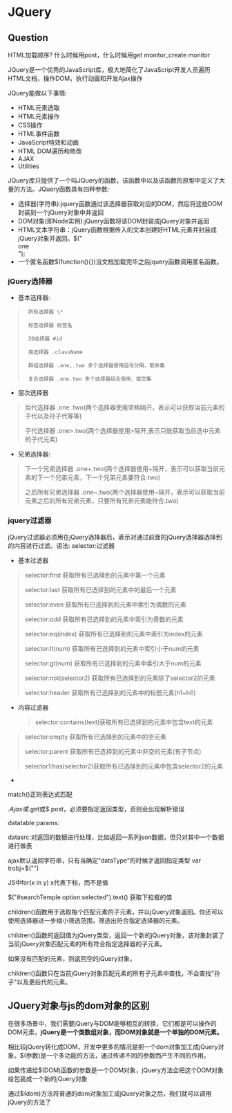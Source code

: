 # JQuery


## Question

HTML加载顺序?
什么时候用post，什么时候用get
monitor_create monitor

JQuery是一个优秀的JavaScript库，极大地简化了JavaScript开发人员遍历HTML文档，操作DOM，执行动画和开发Ajax操作


JQuery能做以下事情:

  + HTML元素选取
  + HTML元素操作
  + CSS操作
  + HTML事件函数
  + JavaScript特效和动画
  + HTML DOM遍历和修改
  + AJAX
  + Utilities


JQuery库只提供了一个叫JQuery的函数，该函数中以及该函数的原型中定义了大量的方法。JQuery函数具有四种参数:

+ 选择器(字符串):jquery函数通过该选择器获取对应的DOM，然后将这些DOM封装到一个jQuery对象中并返回
+ DOM对象(即Node实例):jQuery函数将该DOM封装成jQuery对象并返回
+ HTML文本字符串：jQuery函数根据传入的文本创建好HTML元素并封装成jQuery对象并返回。$("<div class="one">one</div>");
+ 一个匿名函数$(function(){})当文档加载完毕之后jquery函数调用匿名函数。


### jQuery选择器

+ 基本选择器:

 >      所有选择器 \*
>     
>      标签选择器 标签名
>     
>      ID选择器 #id
>     
>      类选择器 .className
>     
>      群组选择器 .one,.two 多个选择器使用逗号分隔，取并集
>     
>      复合选择器 .one.two 多个选择器组合使用，取交集


+ 层次选择器
   
>    后代选择器 .one .two(两个选择器使用空格隔开，表示可以获取当前元素的子代以及孙子代等等)
> 
>    子代选择器   .one>.two(两个选择器使用>隔开,表示只能获取当前选中元素的子代元素)
> 

+ 兄弟选择器:
    
>   下一个兄弟选择器 .one+.two(两个选择器使用+隔开，表示可以获取当前元素的下一个兄弟元素，下一个兄弟元素要符合.two)
>    
>   之后所有兄弟选择器 .one~.two(两个选择器使用~隔开，表示可以获取当前元素之后的所有兄弟元素，只要所有兄弟元素能符合.two)


### jquery过滤器

jQuery过滤器必须用在jQuery选择器后，表示对通过前面的jQuery选择器选择到的内容进行过滤。语法: selector:过滤器

+ 基本过滤器

 >  selector:first 获取所有已选择到的元素中第一个元素
> 
>   selector:last 获取所有已选择到的元素中的最后一个元素
> 
>   selector:even 获取所有已选择到的元素中索引为偶数的元素
> 
>   selector:odd 获取所有已选择到的元素中索引为奇数的元素
> 
>   selector:eq(index) 获取所有已选择到的元素中索引为index的元素
> 
>   selector:lt(num) 获取所有已选择到的元素中索引小于num的元素
> 
>   selector:gt(num)  获取所有已选择到的元素中索引大于num的元素
> 
>   selector:not(selector2) 获取所有已选择到的元素除了selector2的元素
> 
>   selector:header 获取所有已选择到的元素中的标题元素(h1~h6)

+ 内容过滤器

  > selector:contains(text)获取所有已选择到的元素中包含text的元素
> 
>   selector:empty 获取所有已选择到的元素中的空元素
> 
>   selector:parent 获取所有已选择到的元素中非空的元素(有子节点)
> 
>   selector1:has(selector2)获取所有已选择到的元素中包含selector2的元素
>   


+ 




match()正则表达式匹配

$.Ajax或$.get或$.post，必须要指定返回类型，否则会出现解析错误



datatable params:

datasrc:对返回的数据进行处理，比如返回一系列json数据，但只对其中一个数据进行做表

ajax默认返回字符串，只有当确定"dataType"的时候才返回指定类型
var trobj=$("<tr></tr>")


JS中for(x in y)
x代表下标，而不是值



$("#searchTemple option:selected").text()
获取下拉框的值


children()函数用于选取每个匹配元素的子元素，并以jQuery对象返回。你还可以使用选择器进一步缩小筛选范围，筛选出符合指定选择器的元素。

children()函数的返回值为jQuery类型，返回一个新的jQuery对象，该对象封装了当前jQuery对象匹配元素的所有符合指定选择器的子元素。

如果没有匹配的元素，则返回空的jQuery对象。

children()函数只在当前jQuery对象匹配元素的所有子元素中查找，不会查找"孙子"以及更后代的元素。



## JQuery对象与js的dom对象的区别

在很多场景中，我们需要jQuery与DOM能够相互的转换，它们都是可以操作的DOM元素，**jQuery是一个类数组对象，而DOM对象就是一个单独的DOM元素。**

相比较jQuery转化成DOM，开发中更多的情况是把一个dom对象加工成jQuery对象。$(参数)是一个多功能的方法，通过传递不同的参数而产生不同的作用。

   如果传递给$(DOM)函数的参数是一个DOM对象，jQuery方法会把这个DOM对象给包装成一个新的jQuery对象

   通过$(dom)方法将普通的dom对象加工成jQuery对象之后，我们就可以调用jQuery的方法了
